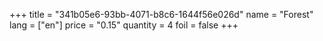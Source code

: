 +++
title = "341b05e6-93bb-4071-b8c6-1644f56e026d"
name = "Forest"
lang = ["en"]
price = "0.15"
quantity = 4
foil = false
+++
